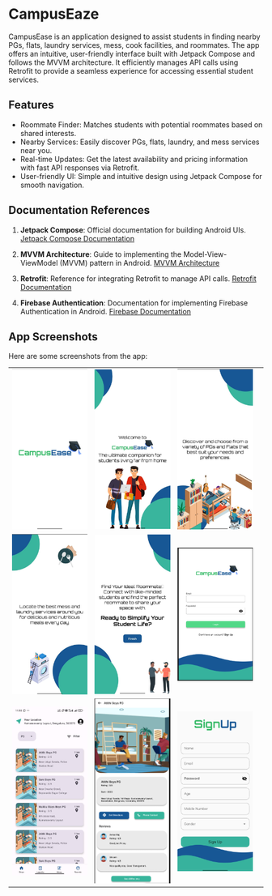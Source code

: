 
# CampusEaze

CampusEase is an application designed to assist students in finding nearby PGs, flats, laundry services, mess, cook facilities, and roommates. The app offers an intuitive, user-friendly interface built with Jetpack Compose and follows the MVVM architecture. It efficiently manages API calls using Retrofit to provide a seamless experience for accessing essential student services.


## Features

- Roommate Finder: Matches students with potential roommates based on shared interests.
- Nearby Services: Easily discover PGs, flats, laundry, and mess services near you.
- Real-time Updates: Get the latest availability and pricing information with fast API responses via Retrofit.
- User-friendly UI: Simple and intuitive design using Jetpack Compose for smooth navigation.


## Documentation References


1. **Jetpack Compose**: Official documentation for building Android UIs.
    [Jetpack Compose Documentation](https://developer.android.com/develop/ui/compose/kotlin)

2. **MVVM Architecture**: Guide to implementing the Model-View-ViewModel (MVVM) pattern in Android.
    [MVVM Architecture ](https://developer.android.com/topic/libraries/architecture/viewmodel)

3. **Retrofit**: Reference for integrating Retrofit to manage API calls.
    [Retrofit Documentation](https://square.github.io/retrofit/)

4. **Firebase Authentication**: Documentation for implementing Firebase Authentication in Android.
    [Firebase Documentation](https://firebase.google.com/docs/auth)

    
## App Screenshots

Here are some screenshots from the app:

<table>
  <tr>
    <td><img src="./images/Start.jpeg" alt="Start" width="250"/></td>
    <td><img src="./images/SplashWelcome.jpeg" alt="Splash Welcome" width="250"/></td>
    <td><img src="./images/SplashFlat.jpeg" alt="Splash Flat" width="250"/></td>
  </tr>
  <tr>
    <td><img src="./images/SplashLaundry.jpeg" alt="Splash Laundry" width="250"/></td>
    <td><img src="./images/SplashFinish.jpeg" alt="Splash Finish" width="250"/></td>
    <td><img src="./images/loginScreen.png" alt="Login Screen" width="250"/></td>
  </tr>
  <tr>
    <td><img src="./images/Distance&Rating.jpeg" alt="Distance & Rating" width="250"/></td>
    <td><img src="./images/ss.png" alt="Detail Page" width="250"/></td>
    <td><img src="./images/su.jpeg" alt="Sign up" width="250"/></td>
    <td></td>
  </tr>
</table>


